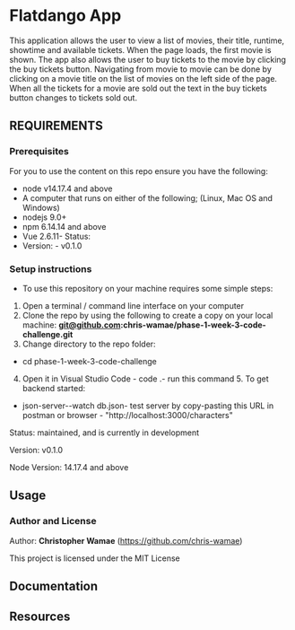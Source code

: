 # Flatdango App
 This application allows the user to view a list of movies, their title, runtime,
 showtime and available tickets. When the page loads, the first movie is shown.
 The app also allows the user to buy tickets to the movie by clicking the buy tickets button. Navigating from movie to movie can be done by clicking on a movie title on the list of movies on the left side of the page. When all the tickets for a movie are sold out the text in the buy tickets button changes to tickets sold out.
 
## REQUIREMENTS
### Prerequisites
For you to use the content on this repo ensure you have the following:
* node v14.17.4 and above
*  A computer that runs on either of the following; (Linux, Mac OS and Windows) 
* nodejs 9.0+    
* npm 6.14.14 and above    
* Vue 2.6.11- Status:    
* Version:    - v0.1.0

### Setup instructions
- To use this repository on your machine requires some simple steps:    
1. Open a terminal / command line interface on your computer
2.  Clone the repo by using the following to create a copy on your local machine: **git@github.com:chris-wamae/phase-1-week-3-code-challenge.git**
3. Change directory to the repo folder:   
- cd phase-1-week-3-code-challenge 
4. Open it in Visual Studio Code    - code .- run this command 5. To get backend started:    
- json-server--watch db.json- test server by copy-pasting this URL in postman or browser    - "http://localhost:3000/characters"




Status:
    maintained, and is currently in development

Version:
    v0.1.0

Node Version:
    14.17.4 and above


Usage
-----


### Author and License
Author:
    **Christopher Wamae** 
   (https://github.com/chris-wamae)

This project is licensed under the MIT License

Documentation
-------------

Resources
-------------

